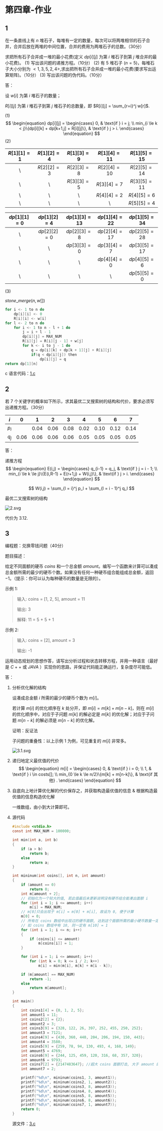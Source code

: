 # 第四章-作业

## 1

在一条直线上有 $n$ 堆石子，每堆有一定的数量，每次可以将两堆相邻的石子合并，合并后放在两堆的中间位置，合并的费用为两堆石子的总数。（30分）

求把所有石子合并成一堆的最小花费(定义 $dp[i][j]$ 为第 $i$ 堆石子到第 $j$ 堆合并的最小花费)。
(1) 写出该问题的递推方程。（10分）
(2) 有 $5$ 堆石子 ($n=5$)，每堆石子大小分别为 $<1,3,5,2,4>$,求出把所有石子合并成一堆的最小花费(要求写出运算矩阵)。（10分）
(3) 写出该问题的伪代码。（10分）

答：

设 $w[i]$ 为第 $i$ 堆石子的数量；

$R[i][j]$ 为第 $i$ 堆石子到第 $j$ 堆石子的总数量，即 $R[i][j] = \sum_{r=i}^j w[r]$.

(1)
$$
\begin{equation}
  dp[i][j] = \begin{cases}
  0, & \text{if } i = j; \\
  min_{i \le k < j}\{dp[i][k] + dp[k+1,j] + R[i][j]\}, & \text{if } j > i.
  \end{cases}
  \end{equation}
$$
(2)

| $R[1][1] = 1$ | $R[1][2] = 4$ | $R[1][3] = 9$ | $R[1][4] = 11$ | $R[1][5] = 15$ |
| :-----------: | :----: | :---------: | :---: | :-------------: |
| \ | $R[2][2] = 3$ | $R[2][3] = 8$ | $R[2][4] = 10$ | $R[2][5] = 14$ |
| \ | \ | $R[3][3] = 5$ | $R[3][4] = 7$ | $R[3][5] = 11$ |
| \ | \ | \ | $R[4][4] = 2$ | $R[4][5] = 6$ |
| \ | \ | \ | \ | $R[5][5] = 4$ |

| $dp[1][1] = 0$ | $dp[1][2] = 4$ | $dp[1][3] = 13$ | $dp[1][4] = 22$ | $dp[1][5] = 34$ |
| :--------: | :--------: | :---------: | :---------: | :---------: |
| \ | $dp[2][2] = 0$ | $dp[2][3] = 8$ | $dp[2][4] = 17$ | $dp[2][5] = 28$ |
| \ | \ | $dp[3][3] = 0$ | $dp[3][4] = 7$  | $dp[3][5] = 17$ |
| \ | \ | \ | $dp[4][4] = 0$ | $dp[4][5] = 6$ |
| \ | \ | \ | \ | $dp[5][5] = 0$ |

(3)

$stone \_ merge(n,w[])$

```c
for i <- 1 to n do
    dp[i][i] <- 0
    R[i][i] <- w[i]
for l <- 2 to n do
    for i <- 1 to n - l + 1 do
        j = i + l - 1
        dp[i][j] = MAX_NUM
        R[i][j] = R[i][j - 1] + w[j]
        for k <- i to j - 1 do
            q = dp[i][k] + dp[k + 1][j] + R[i][j]
            if(q < dp[i][j]) then
                dp[i][j] = q
return dp[1][n]
```

c 语言代码：[1.c](1.c)

## 2

若 $7$ 个关键字的概率如下所示，求其最优二叉搜索树的结构和代价，要求必须写出递推方程。（30分）

|  $i$  |  0   |  1   |  2   |  3   |  4   |  5   |  6   |  7   |
| :---: | :--: | :--: | :--: | :--: | :--: | :--: | :--: | :--: |
| $p_i$ |      | 0.04 | 0.06 | 0.08 | 0.02 | 0.10 | 0.12 | 0.14 |
| $q_j$ | 0.06 | 0.06 | 0.06 | 0.06 | 0.05 | 0.05 | 0.05 | 0.05 |

答：

递推方程
$$
\begin{equation}
  E(i,j) = \begin{cases}
  q_{i-1} = q_j, & \text{if } j = i - 1; \\
  min_{i \le k \le j}\{E(i,R-1) + E(r+1,j) + W(i,j)\}, & \text{if } j > i.
  \end{cases}
  \end{equation}
$$

$$
W(i,j) = \sum_{l = i}^j p_l + \sum_{l = i - 1}^j q_l
$$

最优二叉搜索树的结构

![2.svg](2.svg)

代价为 $3.12$.

## 3

编程题：兑换零钱问题（40分）

题目描述：

给定不同面额的硬币 $coins$ 和一个总金额 $amount$。编写一个函数来计算可以凑成总金额所需的最少的硬币个数。如果没有任何一种硬币组合能组成总金额，返回$-1$。（提示：你可以认为每种硬币的数量是无限的）。

示例 $1$:

> 输入: coins = [1, 2, 5], amount = 11
>
> 输出: 3 
>
> 解释: 11 = 5 + 5 + 1

示例 $2$:

> 输入: coins = [2], amount = 3
>
> 输出: -1

运用动态规划的思想作答，请写出分析过程和状态转移方程，并用一种语言（最好是 $C++$ 或 $JAVA$ ）实现你的思路，并保证代码能正确运行，复杂度尽可能低。

答：

1. 分析优化解的结构

   设凑成总金额 $i$ 所需的最少的硬币个数为 $m[i]$。

   若计算 $m[i]$ 的优化顺序在 $k$ 处分开，即 $m[i] = m[k] + m[n-k]$，则在 $m[i]$ 的优化顺序中，对应于子问题 $m[k]$ 的解必定是 $m[k]$ 的优化解；对应于子问题 $m[n-k]$ 的解必须是 $m[n-k]$ 的优化解。

   证明：反证法

   子问题的重叠性：以上示例 $1$ 为例，可见重复的 $m[i]$ 非常多。

   ![3.1.svg](3.1.svg)
   
2. 递归地定义最优值的代价
   $$
   \begin{equation}
     m[i] = \begin{cases}
     0, & \text{if } i = 0; \\
     1, & \text{if } i \in costs[]; \\
     min_{0 \le k \le n/2}\{m[k] + m[n-k]\}, & \text{if 其他} .
    \end{cases}
    \end{equation}
   $$
   
3. 自底向上地计算优化解的代价保存之，并获取构造最优值的信息 & 根据构造最优值的信息构造优化解

   一维数组，由小到大计算即可。

4. 源代码

   ```c
   #include <stdio.h>
   const int MAX_NUM = 100000;
   
   int min(int a, int b)
   {
       if (a > b)
           return b;
       else
           return a;
   }
   
   int mininum(int coins[], int n, int amount)
   {
       if (amount == 0)
           return 0;
       int m[amount + 2];
       // 初始化为一个较大的值, 若此值最后未更新说明没有硬币组合能凑出面额 i
       for (int i = 1; i <= amount; i++)
           m[i] = MAX_NUM;
       // m[0]只会出现于 m[i] = m[0] + m[i], 故设为 0, 便于计算
       m[0] = 0;
       // 所有在 coins 数组中出现过的硬币面额, 达到这个面额所需的最小硬币数量一定是 1
       // 如 coins 数组中有 10, 则一定有 m[10] = 1
       for (int i = 1; i <= n; i++)
       {
           if (coins[i] <= amount)
               m[coins[i]] = 1;
       }
   
       for (int i = 1; i <= amount; i++)
           for (int k = 0; k <= i / 2; k++)
               m[i] = min(m[i], m[k] + m[i - k]);
   
       if (m[amount] == MAX_NUM)
           return -1;
       else
           return m[amount];
   }
   
   int main()
   {
       int coins1[4] = {0, 1, 2, 5};
       int amount1 = 11;
       int coins2[2] = {2};
       int amount2 = 3;
       int coins3[9] = {328, 122, 26, 397, 252, 455, 250, 252};
       int amount3 = 7121;
       int coins4[9] = {430, 360, 440, 204, 206, 194, 150, 443};
       int amount4 = 3580;
       int coins5[9] = {259, 78, 94, 130, 493, 4, 168, 149};
       int amount5 = 4769;
       int coins6[9] = {244, 125, 459, 120, 316, 68, 357, 320};
       int amount6 = 9793;
       int coins7[2] = {2147483647}; //超大 coins 面额打击, 大于 amount 的 coins 直接不考虑
       int amount7 = 2;
   
       printf("%d\n", mininum(coins1, 3, amount1));
       printf("%d\n", mininum(coins2, 1, amount2));
       printf("%d\n", mininum(coins3, 8, amount3));
       printf("%d\n", mininum(coins4, 8, amount4));
       printf("%d\n", mininum(coins5, 8, amount5));
       printf("%d\n", mininum(coins6, 8, amount6));
       printf("%d\n", mininum(coins7, 1, amount7));
       return 0;
   }
   ```
   
   源文件：[3.c](3.c)

